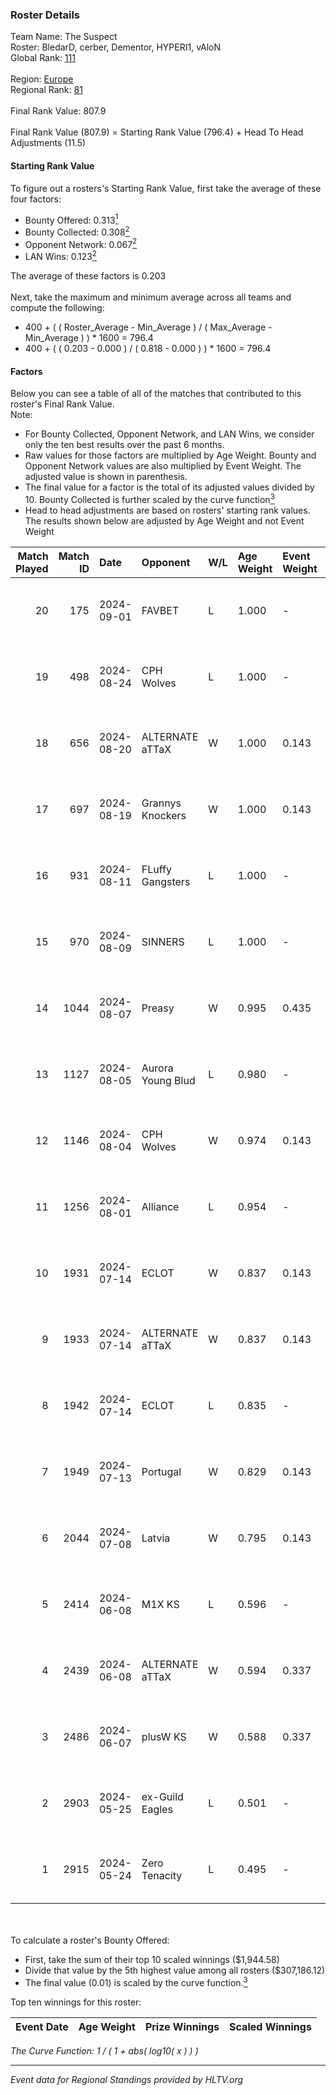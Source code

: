 ### Roster Details<br />
Team Name: The Suspect<br />
Roster: BledarD, cerber, Dementor, HYPERI1, vAloN<br />
Global Rank: [111](../../standings_global_2024_09_07.md)<br />
<br />
Region: [Europe]( ../../standings_europe_2024_09_07.md)<br />
Regional Rank: [81]( ../../standings_europe_2024_09_07.md)<br />
<br />
Final Rank Value:  807.9<br />
<br />
Final Rank Value (807.9) = Starting Rank Value (796.4) + Head To Head Adjustments (11.5)<br />

#### Starting Rank Value<br />
To figure out a rosters's Starting Rank Value, first take the average of these four factors:<br />
- Bounty Offered: 0.313[<sup>1</sup>](#table2)
- Bounty Collected: 0.308[<sup>2</sup>](#table1)
- Opponent Network: 0.067[<sup>2</sup>](#table1)
- LAN Wins: 0.123[<sup>2</sup>](#table1)

The average of these factors is 0.203<br />
<br />
Next, take the maximum and minimum average across all teams and compute the following:<br />
- 400 + ( ( Roster_Average - Min_Average ) / ( Max_Average - Min_Average ) ) * 1600 = 796.4
- 400 + ( ( 0.203 - 0.000 ) / ( 0.818 - 0.000 ) ) * 1600 = 796.4


#### Factors<br />
Below you can see a table of all of the matches that contributed to this roster's Final Rank Value.<br />
Note:<br />

- For Bounty Collected, Opponent Network, and LAN Wins, we consider only the ten best results over the past 6 months.
- Raw values for those factors are multiplied by Age Weight. Bounty and Opponent Network values are also multiplied by Event Weight. The adjusted value is shown in parenthesis.
- The final value for a factor is the total of its adjusted values divided by 10. Bounty Collected is further scaled by the curve function[<sup>3</sup>](#curveFunction)
- Head to head adjustments are based on rosters' starting rank values. The results shown below are adjusted by Age Weight and not Event Weight
<span id="table1"></span><br />


| Match Played | Match ID | Date       | Opponent          | W/L | Age Weight | Event Weight | Bounty Collected | Opponent Network | LAN Wins  | H2H Adj. | Roster                                    |
| -: | -: | :- | :- | :- | :- | :- | :- | :- | :- | -: | :- |
|           20 |      175 | 2024-09-01 | FAVBET            | L   | 1.000      | -            | -                | -                | -         |   -14.43 | BledarD, cerber, Dementor, HYPERI1, vAloN |
|           19 |      498 | 2024-08-24 | CPH Wolves        | L   | 1.000      | -            | -                | -                | -         |   -16.54 | BledarD, Caleyy, Dementor, HYPERI1, vAloN |
|           18 |      656 | 2024-08-20 | ALTERNATE aTTaX   | W   | 1.000      | 0.143        | 0.101 (0.014)    | 0.862 (0.123)    | 0 (0.000) |    16.10 | BledarD, Caleyy, Dementor, HYPERI1, vAloN |
|           17 |      697 | 2024-08-19 | Grannys Knockers  | W   | 1.000      | 0.143        | 0.003 (0.000)    | 0.135 (0.019)    | 0 (0.000) |    11.44 | BledarD, Caleyy, Dementor, HYPERI1, vAloN |
|           16 |      931 | 2024-08-11 | FLuffy Gangsters  | L   | 1.000      | -            | -                | -                | -         |   -22.57 | BledarD, Caleyy, Dementor, HYPERI1, vAloN |
|           15 |      970 | 2024-08-09 | SINNERS           | L   | 1.000      | -            | -                | -                | -         |    -8.73 | BledarD, Caleyy, Dementor, HYPERI1, vAloN |
|           14 |     1044 | 2024-08-07 | Preasy            | W   | 0.995      | 0.435        | 0.007 (0.003)    | 0.168 (0.073)    | 0 (0.000) |    10.96 | BledarD, Caleyy, Dementor, HYPERI1, vAloN |
|           13 |     1127 | 2024-08-05 | Aurora Young Blud | L   | 0.980      | -            | -                | -                | -         |    -9.71 | BledarD, Caleyy, Dementor, HYPERI1, vAloN |
|           12 |     1146 | 2024-08-04 | CPH Wolves        | W   | 0.974      | 0.143        | 0.003 (0.000)    | 0.525 (0.073)    | 0 (0.000) |    14.56 | BledarD, Caleyy, Dementor, HYPERI1, vAloN |
|           11 |     1256 | 2024-08-01 | Alliance          | L   | 0.954      | -            | -                | -                | -         |   -15.13 | BledarD, Caleyy, Dementor, HYPERI1, vAloN |
|           10 |     1931 | 2024-07-14 | ECLOT             | W   | 0.837      | 0.143        | 0.047 (0.006)    | 0.719 (0.086)    | 0 (0.000) |    20.64 | BledarD, Caleyy, deb0, Dementor, HYPERI1  |
|            9 |     1933 | 2024-07-14 | ALTERNATE aTTaX   | W   | 0.837      | 0.143        | 0.101 (0.012)    | 0.862 (0.103)    | 0 (0.000) |    17.86 | BledarD, Caleyy, deb0, Dementor, HYPERI1  |
|            8 |     1942 | 2024-07-14 | ECLOT             | L   | 0.835      | -            | -                | -                | -         |    -5.02 | BledarD, Caleyy, deb0, Dementor, HYPERI1  |
|            7 |     1949 | 2024-07-13 | Portugal          | W   | 0.829      | 0.143        | 0.001 (0.000)    | 0.071 (0.008)    | 0 (0.000) |     6.52 | BledarD, Caleyy, deb0, Dementor, HYPERI1  |
|            6 |     2044 | 2024-07-08 | Latvia            | W   | 0.795      | 0.143        | 0.004 (0.000)    | 0.099 (0.011)    | 0 (0.000) |    11.25 | BledarD, Caleyy, deb0, Dementor, HYPERI1  |
|            5 |     2414 | 2024-06-08 | M1X KS            | L   | 0.596      | -            | -                | -                | -         |    -9.93 | BledarD, Caleyy, Dementor, HYPERI1, vAloN |
|            4 |     2439 | 2024-06-08 | ALTERNATE aTTaX   | W   | 0.594      | 0.337        | 0.101 (0.020)    | 0.862 (0.173)    | 1 (0.594) |    13.46 | BledarD, Caleyy, Dementor, HYPERI1, vAloN |
|            3 |     2486 | 2024-06-07 | plusW KS          | W   | 0.588      | 0.337        | 0.000 (0.000)    | 0.000 (0.000)    | 1 (0.588) |     1.91 | BledarD, Caleyy, Dementor, HYPERI1, vAloN |
|            2 |     2903 | 2024-05-25 | ex-Guild Eagles   | L   | 0.501      | -            | -                | -                | -         |    -8.34 | BledarD, Caleyy, Dementor, HYPERI1, vAloN |
|            1 |     2915 | 2024-05-24 | Zero Tenacity     | L   | 0.495      | -            | -                | -                | -         |    -2.77 | BledarD, Caleyy, Dementor, HYPERI1, vAloN |

<br />
<span id="table2"></span><br />
To calculate a roster's Bounty Offered:<br />

- First, take the sum of their top 10 scaled winnings ($1,944.58)
- Divide that value by the 5th highest value among all rosters ($307,186.12)
- The final value (0.01) is scaled by the curve function.[<sup>3</sup>](#curveFunction)

Top ten winnings for this roster:<br />

| Event Date | Age Weight | Prize Winnings | Scaled Winnings |
| :- | -: | :- | :- |


<span id="curveFunction"></span>_The Curve Function: 1 / ( 1 + abs( log10( x ) ) )_<br />

---
_Event data for Regional Standings provided by HLTV.org_<br />

